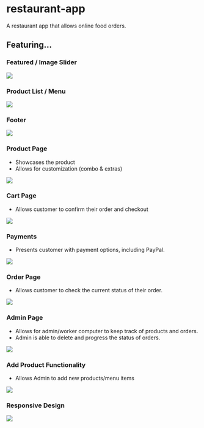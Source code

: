 # restaurant-app

A restaurant app that allows online food orders.

## Featuring...

### Featured / Image Slider
<img src="./gh/featured.png"/>

### Product List / Menu
<img src="./gh/menu.png">

### Footer
<img src="./gh/footer.png"/>

### Product Page
* Showcases the product
* Allows for customization (combo & extras)
<img src="./gh/product_page.png"/>

### Cart Page
* Allows customer to confirm their order and checkout
<img src="./gh/cart.png"/>

### Payments
* Presents customer with payment options, including PayPal.
<img src="./gh/payments.png"/>

### Order Page
* Allows customer to check the current status of their order.
<img src="./gh/order_page.png"/>

### Admin Page
* Allows for admin/worker computer to keep track of products and orders.
* Admin is able to delete and progress the status of orders.
<img src="./gh/admin_page.png"/>

### Add Product Functionality
* Allows Admin to add new products/menu items
<img src="./gh/add_product.png"/>

### Responsive Design
<img src="./gh/responsive_design.png"/>